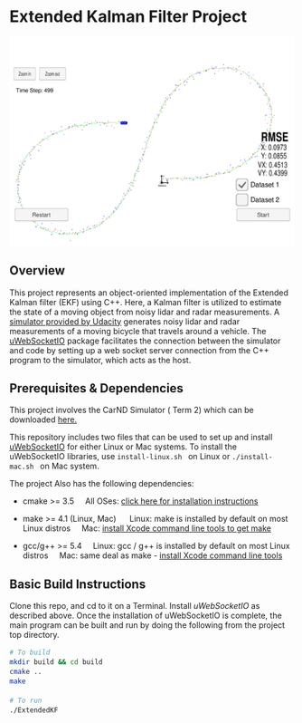 # Extended Kalman Filter Project


![](./images/img_prj06.png) 
## Overview
This project represents an object-oriented implementation of the Extended Kalman filter (EKF)  using C++. Here, a Kalman filter is utilized to estimate the state of a moving object from noisy lidar and radar measurements. A [simulator provided by Udacity](https://github.com/udacity/self-driving-car-sim/releases) generates noisy lidar and radar measurements of a moving bicycle that travels around a vehicle. The  [uWebSocketIO](https://github.com/uWebSockets/uWebSockets)  package facilitates the connection between the simulator and code by setting up a web socket server connection from the C++ program to the simulator, which acts as the host. 


## Prerequisites & Dependencies

This project involves the CarND Simulator ( Term 2) which can be downloaded [here.](https://github.com/udacity/self-driving-car-sim/releases)

This repository includes two files that can be used to set up and install [uWebSocketIO](https://github.com/uWebSockets/uWebSockets) for either Linux or Mac systems.  To install the uWebSocketIO libraries, use `install-linux.sh ` on Linux or `./install-mac.sh ` on Mac system.

The project Also has the following dependencies:

  * cmake >= 3.5
&nbsp;&nbsp;&nbsp;&nbsp;All OSes: [click here for installation instructions](https://cmake.org/install/)<br/>

  * make >= 4.1 (Linux, Mac)
  &nbsp;&nbsp;&nbsp;&nbsp; Linux: make is installed by default on most Linux distros
  &nbsp;&nbsp;&nbsp;&nbsp;Mac: [install Xcode command line tools to get make](https://developer.apple.com/xcode/features/)<br/>
  
  * gcc/g++ >= 5.4
   &nbsp;&nbsp;&nbsp;&nbsp;Linux: gcc / g++ is installed by default on most Linux distros
  &nbsp;&nbsp;&nbsp;&nbsp;Mac: same deal as make - [install Xcode command line tools](https://developer.apple.com/xcode/features/)

## Basic Build Instructions

Clone this repo, and cd to it on a Terminal. Install *uWebSocketIO* as described above. Once the installation of uWebSocketIO is complete, the main program can be built and run by doing the following from the project top directory.
```sh
# To build
mkdir build && cd build
cmake ..
make

# To run
./ExtendedKF
```




